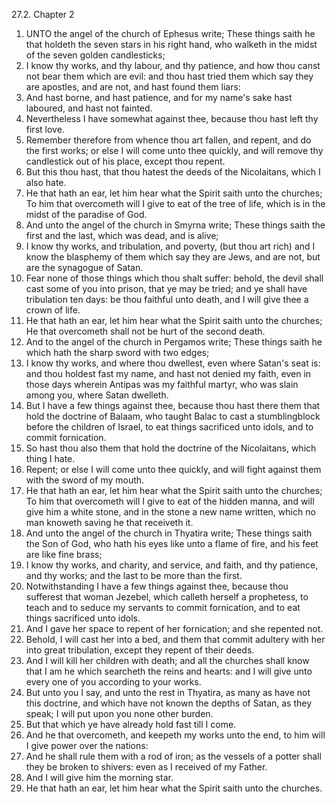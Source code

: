 27.2. Chapter 2
1. UNTO the angel of the church of Ephesus write; These things saith he that holdeth the seven stars in his right hand, who walketh in the midst of the seven golden candlesticks;
2. I know thy works, and thy labour, and thy patience, and how thou canst not bear them which are evil: and thou hast tried them which say they are apostles, and are not, and hast found them liars:
3. And hast borne, and hast patience, and for my name's sake hast laboured, and hast not fainted.
4. Nevertheless I have somewhat against thee, because thou hast left thy first love.
5. Remember therefore from whence thou art fallen, and repent, and do the first works; or else I will come unto thee quickly, and will remove thy candlestick out of his place, except thou repent.
6. But this thou hast, that thou hatest the deeds of the Nicolaitans, which I also hate.
7. He that hath an ear, let him hear what the Spirit saith unto the churches; To him that overcometh will I give to eat of the tree of life, which is in the midst of the paradise of God.
8. And unto the angel of the church in Smyrna write; These things saith the first and the last, which was dead, and is alive;
9. I know thy works, and tribulation, and poverty, (but thou art rich) and I know the blasphemy of them which say they are Jews, and are not, but are the synagogue of Satan.
10. Fear none of those things which thou shalt suffer: behold, the devil shall cast some of you into prison, that ye may be tried; and ye shall have tribulation ten days: be thou faithful unto death, and I will give thee a crown of life.
11. He that hath an ear, let him hear what the Spirit saith unto the churches; He that overcometh shall not be hurt of the second death.
12. And to the angel of the church in Pergamos write; These things saith he which hath the sharp sword with two edges;
13. I know thy works, and where thou dwellest, even where Satan's seat is: and thou holdest fast my name, and hast not denied my faith, even in those days wherein Antipas was my faithful martyr, who was slain among you, where Satan dwelleth.
14. But I have a few things against thee, because thou hast there them that hold the doctrine of Balaam, who taught Balac to cast a stumblingblock before the children of Israel, to eat things sacrificed unto idols, and to commit fornication.
15. So hast thou also them that hold the doctrine of the Nicolaitans, which thing I hate.
16. Repent; or else I will come unto thee quickly, and will fight against them with the sword of my mouth.
17. He that hath an ear, let him hear what the Spirit saith unto the churches; To him that overcometh will I give to eat of the hidden manna, and will give him a white stone, and in the stone a new name written, which no man knoweth saving he that receiveth it.
18. And unto the angel of the church in Thyatira write; These things saith the Son of God, who hath his eyes like unto a flame of fire, and his feet are like fine brass;
19. I know thy works, and charity, and service, and faith, and thy patience, and thy works; and the last to be more than the first.
20. Notwithstanding I have a few things against thee, because thou sufferest that woman Jezebel, which calleth herself a prophetess, to teach and to seduce my servants to commit fornication, and to eat things sacrificed unto idols.
21. And I gave her space to repent of her fornication; and she repented not.
22. Behold, I will cast her into a bed, and them that commit adultery with her into great tribulation, except they repent of their deeds.
23. And I will kill her children with death; and all the churches shall know that I am he which searcheth the reins and hearts: and I will give unto every one of you according to your works.
24. But unto you I say, and unto the rest in Thyatira, as many as have not this doctrine, and which have not known the depths of Satan, as they speak; I will put upon you none other burden.
25. But that which ye have already hold fast till I come.
26. And he that overcometh, and keepeth my works unto the end, to him will I give power over the nations:
27. And he shall rule them with a rod of iron; as the vessels of a potter shall they be broken to shivers: even as I received of my Father.
28. And I will give him the morning star.
29. He that hath an ear, let him hear what the Spirit saith unto the churches.

